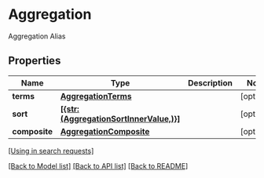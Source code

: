 # Aggregation

Aggregation Alias
## Properties
Name | Type | Description | Notes
------------ | ------------- | ------------- | -------------
**terms** | [**AggregationTerms**](AggregationTerms.md) |  | [optional] 
**sort** | [**[{str: (AggregationSortInnerValue,)}]**](AggregationSortInnerValue.md) |  | [optional] 
**composite** | [**AggregationComposite**](AggregationComposite.md) |  | [optional] 

[[Using in search requests]](SearchApi.md#Aggregation)

[[Back to Model list]](../README.md#documentation-for-models) [[Back to API list]](../README.md#documentation-for-api-endpoints) [[Back to README]](../README.md)


